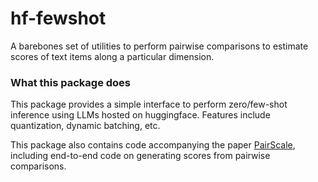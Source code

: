 # hf-fewshot
A barebones set of utilities to perform pairwise comparisons to estimate scores of text items along a particular dimension. 

### What this package does

This package provides a simple interface to perform zero/few-shot inference using LLMs hosted on huggingface. Features include quantization, dynamic batching, etc. 

This package also contains code accompanying the paper [PairScale](https://aclanthology.org/2025.findings-naacl.94/), including end-to-end code on generating scores from pairwise comparisons. 
